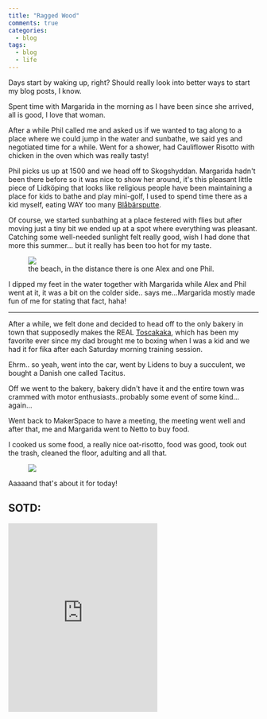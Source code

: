 ```yaml
---
title: "Ragged Wood"
comments: true
categories:
  - blog
tags:
  - blog
  - life
--- 
```

Days start by waking up, right?
Should really look into better ways to start my blog posts, I know.

Spent time with Margarida in the morning as I have been since she arrived, all is good, I love that woman.

After a while Phil called me and asked us if we wanted to tag along to a place where we could jump in the water and sunbathe, we said yes and negotiated time for a while.
Went for a shower, had Cauliflower Risotto with chicken in the oven which was really tasty! 

Phil picks us up at 1500 and we head off to Skogshyddan.
Margarida hadn't been there before so it was nice to show her around, it's this pleasant little piece of Lidköping that looks like religious people have been maintaining a place for kids to bathe and play mini-golf, I used to spend time there as a kid myself, eating WAY too many [Blåbärsputte](http://www.klingglass.se/produkter_glassar.php?ID=14).

Of course, we started sunbathing at a place festered with flies but after moving just a tiny bit we ended up at a spot where everything was pleasant.
Catching some well-needed sunlight felt really good, wish I had done that more this summer... but it really has been too hot for my taste.

<figure class="third">
  <a href="https://github.com/dotMavriQ/dotmavriq.github.io/blob/master/assets/Camera/180809_skogshyddan.jpg?raw=true">
    <img src="https://github.com/dotMavriQ/dotmavriq.github.io/blob/master/assets/Camera/180809_skogshyddan.jpg?raw=true"></a>
    <figcaption> the beach, in the distance there is one Alex and one Phil. </figcaption>
    </figure>


I  dipped my feet in the water together with Margarida while Alex and Phil went at it, it was a bit on the colder side.. says me...Margarida mostly made fun of me for stating that fact, haha! 

---

After a while, we felt done and decided to head off to the only bakery in town that supposedly makes the REAL [Toscakaka](https://www.google.se/search?q=Toscakaka&source=lnms&sa=X&ved=0ahUKEwjF0Z767uzcAhWkApoKHUwaBl8Q_AUICSgA&biw=1920&bih=943&dpr=1), which has been my favorite ever since my dad brought me to boxing when I was a kid and we had it for fika after each Saturday morning training session.

Ehrm.. so yeah, went into the car, went by Lidens to buy a succulent, we bought a Danish one called Tacitus.

Off we went to the bakery, bakery didn't have it and the entire town was crammed with motor enthusiasts..probably some event of some kind... again...

Went back to MakerSpace to have a meeting, the meeting went well and after that, me and Margarida went to Netto to buy food.

I cooked us some food, a really nice oat-risotto, food was good, took out the trash, cleaned the floor, adulting and all that.

<figure>
  <a href="https://github.com/dotMavriQ/dotmavriq.github.io/blob/master/assets/Camera/180809_foood.jpg?raw=true">
    <img src="https://github.com/dotMavriQ/dotmavriq.github.io/blob/master/assets/Camera/180809_foood.jpg?raw=true"></a>
    </figure>


Aaaaand that's about it for today! 

## SOTD:

<iframe src="https://open.spotify.com/embed/track/4wKrMeRoVaP1CVIBd080YK" width="300" height="380" frameborder="0" allowtransparency="true" allow="encrypted-media"></iframe>